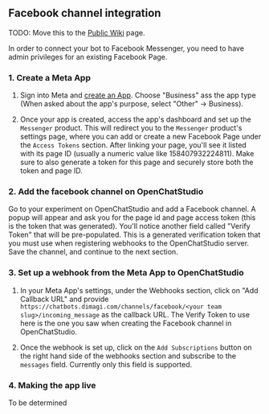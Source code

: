 ## Facebook channel integration
TODO: Move this to the [Public Wiki](https://github.com/dimagi/open-chat-studio/wiki/Experiment-Channels) page.

In order to connect your bot to Facebook Messenger, you need to have admin privileges for an existing Facebook Page.

### 1. Create a Meta App
1. Sign into Meta and [create an App](https://developers.facebook.com/apps/). Choose "Business"  ass the app type (When asked about the app's purpose, select "Other" -> Business).

2. Once your app is created, access the app's dashboard and set up the `Messenger` product. This will redirect you to the `Messenger` product's settings page, where you can add or create a new Facebook Page under the `Access Tokens` section. After linking your page, you'll see it listed with its page ID (usually a numeric value like 158407932224811). Make sure to also generate a token for this page and securely store both the token and page ID.

### 2. Add the facebook channel on OpenChatStudio
Go to your experiment on OpenChatStudio and add a Facebook channel. A popup will appear and ask you for the page id
and page access token (this is the token that was generated). You'll notice another field called "Verify Token" that will be pre-populated. This is a generated verification token that you must use when registering webhooks to the OpenChatStudio server. Save the channel, and continue to the next section.


### 3. Set up a webhook from the Meta App to OpenChatStudio
1. In your Meta App's settings, under the Webhooks section, click on "Add Callback URL" and provide `https://chatbots.dimagi.com/channels/facebook/<your team slug>/incoming_message` as the callback URL. The Verify Token to use here is the one you saw when creating the Facebook channel in OpenChatStudio.

2. Once the webhook is set up, click on the `Add Subscriptions` button on the right hand side of the webhooks section and
subscribe to the `messages` field. Currently only this field is supported.

### 4. Making the app live
To be determined